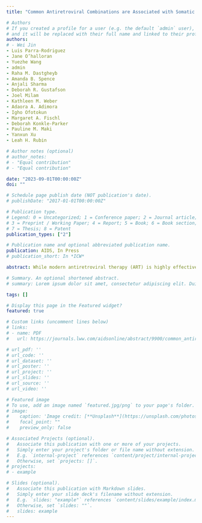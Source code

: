 ```yaml
---
title: "Common Antiretroviral Combinations are Associated with Somatic Depressive Symptoms in Women with HIV"

# Authors
# If you created a profile for a user (e.g. the default `admin` user), write the username (folder name) here 
# and it will be replaced with their full name and linked to their profile.
authors:
# - Wei Jin
- Luis Parra-Rodriguez
- Jane O’halloran
- Yuezhe Wang
- admin
- Raha M. Dastgheyb
- Amanda B. Spence
- Anjali Sharma
- Deborah R. Gustafson
- Joel Milam
- Kathleen M. Weber
- Adaora A. Adimora
- Igho Ofotokun
- Margaret A. Fischl
- Deborah Konkle-Parker
- Pauline M. Maki
- Yanxun Xu
- Leah H. Rubin

# Author notes (optional)
# author_notes:
# - "Equal contribution"
# - "Equal contribution"

date: "2023-09-01T00:00:00Z"
doi: ""

# Schedule page publish date (NOT publication's date).
# publishDate: "2017-01-01T00:00:00Z"

# Publication type.
# Legend: 0 = Uncategorized; 1 = Conference paper; 2 = Journal article;
# 3 = Preprint / Working Paper; 4 = Report; 5 = Book; 6 = Book section;
# 7 = Thesis; 8 = Patent
publication_types: ["2"]

# Publication name and optional abbreviated publication name.
publication: AIDS, In Press
# publication_short: In *ICW*

abstract: While modern antiretroviral therapy (ART) is highly effective and safe, depressive symptoms have been associated with certain ART drugs. We examined the association between common ART regimens and depressive symptoms in women with HIV (WWH) with a focus on somatic vs. non-somatic symptoms. Analysis of longitudinal data from the Women's Interagency HIV Study. Participants were classified into three groups based on the frequency of positive depression screening: chronic depression, infrequent depression, and never depressed. Novel Bayesian machine learning methods building upon a subset-tree kernel approach were developed to estimate the combined effects of ART regimens on depressive symptoms in each group after covariate adjustment. The analysis included 1,538 WWH who participated in 12,924 visits. In the chronic depression group, combinations including tenofovir alafenamide and cobicistat-boosted elvitegravir and/or darunavir were associated with greater somatic symptoms of depression, whereas those combinations containing tenofovir disoproxil fumarate and efavirenz or rilpivirine were associated with less somatic depressive symptoms. ART was not associated with somatic symptoms in the infrequent depression or never depressed groups. ART regimens were not associated with non-somatic symptoms in any group. Specific ART combinations are associated with somatic depressive symptoms in WWH with chronic depression. Future studies should consider specific depressive symptoms domains as well as complete drug combinations when assessing the relationship between ART and depression.

# Summary. An optional shortened abstract.
# summary: Lorem ipsum dolor sit amet, consectetur adipiscing elit. Duis posuere tellus ac convallis placerat. Proin tincidunt magna sed ex sollicitudin condimentum.

tags: []

# Display this page in the Featured widget?
featured: true

# Custom links (uncomment lines below)
# links:
# - name: PDF
#   url: https://journals.lww.com/aidsonline/abstract/9900/common_antiretroviral_combinations_are_associated.351.aspx

# url_pdf: ''
# url_code: ''
# url_dataset: ''
# url_poster: ''
# url_project: ''
# url_slides: ''
# url_source: ''
# url_video: ''

# Featured image
# To use, add an image named `featured.jpg/png` to your page's folder. 
# image:
#    caption: 'Image credit: [**Unsplash**](https://unsplash.com/photos/pLCdAaMFLTE)'
#    focal_point: ""
#    preview_only: false

# Associated Projects (optional).
#   Associate this publication with one or more of your projects.
#   Simply enter your project's folder or file name without extension.
#   E.g. `internal-project` references `content/project/internal-project/index.md`.
#   Otherwise, set `projects: []`.
# projects:
# - example

# Slides (optional).
#   Associate this publication with Markdown slides.
#   Simply enter your slide deck's filename without extension.
#   E.g. `slides: "example"` references `content/slides/example/index.md`.
#   Otherwise, set `slides: ""`.
#   slides: example
---
```

